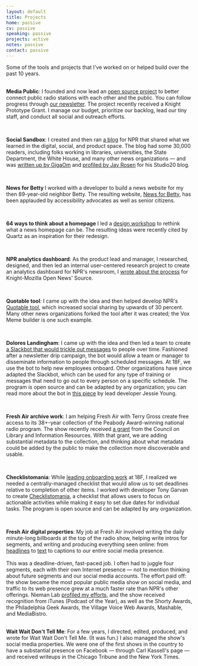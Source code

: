 ```yaml
---
layout: default
title: Projects
home: passive
cv: passive
speaking: passive
projects: active
notes: passive
contact: passive
---
```



Some of the tools and projects that I've worked on or helped build over the past 10 years. <br><br>

<b>Media Public</b>: I founded and now lead an [open source project](https://github.com/mediapublic/mediapublic) to better connect public radio stations with each other and the public. You can follow progress through [our newsletter](www.tinyletter.com/mediapublic). The project recently received a Knight Prototype Grant. I manage our budget, prioritize our backlog, lead our tiny staff, and conduct all social and outreach efforts.

<br>

<b>Social Sandbox</b>: I created and then ran [a blog](http://socialmediadesk.tumblr.com/) for NPR that shared what we learned in the digital, social, and product space. The blog had some 30,000 readers, including folks working in libraries, universities, the State Department, the White House, and many other news organizations — and was [written up by GigaOm](https://gigaom.com/2014/11/21/yes-your-media-outlet-can-learn-something-from-the-kardashians/) and [profiled by Jay Rosen](https://nyustudio20.wordpress.com/2014/12/04/jay-talks-to-melody-kramer-nprs-social-media-strategist/) for his Studio20 blog.

<br>

<b> News for Betty </b> I worked with a developer to build a news website for my then 89-year-old neighbor Betty. The resulting website, [News for Betty](http://newsforbetty.com/), has been applauded by accessibility advocates as well as senior citizens.

<br>

<b>64 ways to think about a homepage</b> I led a [design workshop](https://medium.com/thelist/64-ways-to-think-about-a-news-homepage-223c01952d26) to rethink what a news homepage can be. The resulting ideas were recently cited by Quartz as an inspiration for their redesign.

<br>

<b>NPR analytics dashboard</b>: As the product lead and manager, I researched, designed, and then led an internal user-centered research project to create an analytics dashboard for NPR's newsroom, I [wrote about the process](https://source.opennews.org/en-US/learning/building-smart-newsroom-tools/) for Knight-Mozilla Open News' Source.

<br>

<b>Quotable tool</b>: I came up with the idea and then helped develop NPR's [Quotable tool](http://digitalservices.npr.org/post/make-stories-more-shareable-social-media-quotable-images), which increased social sharing by upwards of 30 percent. Many other news organizations forked the tool after it was created; the Vox Meme builder is one such example.

<br>

<b>Dolores Landingham</b>: I came up with the idea and then led a team to create [a Slackbot that would trickle out messages](https://github.com/18F/dolores-landingham-bot) to people over time. Fashioned after a newsletter drip campaign, the bot would allow a team or manager to disseminate information to people through scheduled messages. At 18F, we use the bot to help new employees onboard. Other organizations have since adapted the Slackbot, which can be used for any type of training or messages that need to go out to every person on a specific schedule. The program is open source and can be adapted by any organization; you can read more about the bot in [this piece](https://18f.gsa.gov/2015/12/15/how-bot-named-dolores-landingham-transformed-18fs-onboarding/) by lead developer Jessie Young.

<br>

<b>Fresh Air archive work</b>: I am helping Fresh Air with Terry Gross create free access to its 38+-year collection of the Peabody Award-winning national radio program. The show recently received [a grant](http://www.clir.org/hiddencollections/awards/for-2014) from the Council on Library and Information Resources. With that grant, we are adding substantial metadata to the collection, and thinking about what metadata could be added by the public to make the collection more discoverable and usable. 

<br>

<b>Checklistomania</b>: While [leading onboarding work](https://18f.gsa.gov/2015/12/01/how-we-dramatically-improved-18fs-onboarding-process-in-3-months/) at 18F, I realized we needed a centrally-managed checklist that would allow us to set deadlines relative to completion of other items. I worked with developer Tony Garvan to create [Checklistomania](https://github.com/18F/checklistomania), a checklist that allows users to focus on actionable activities while making it easy to set due dates for individual tasks. The program is open source and can be adapted by any organization.

<br>

<b>Fresh Air digital properties</b>: My job at Fresh Air involved writing the daily minute-long billboards at the top of the radio show, helping write intros for segments, and writing and producing everything seen online: from [headlines](http://www.npr.org/2010/03/24/124052961/south-park-celebrates-14-years-of-fart-jokes) to [text](http://www.npr.org/2011/12/29/144077273/maurice-sendak-on-life-death-and-childrens-lit) to captions to our entire social media presence. 
<br><br>
This was a deadline-driven, fast-paced job. I often had to juggle four segments, each with their own Internet presence — not to mention thinking about future segments and our social media accounts. The effort paid off: the show became the most popular public media show on social media, and traffic to its web presence grew at a much faster rate than NPR's other offerings. Nieman Lab [profiled my efforts](http://www.niemanlab.org/2012/04/meet-the-most-popular-woman-at-nprs-fresh-air-and-its-not-terry-gross/), and the show received recognition from iTunes (Podcast of the Year), as well as the Shorty Awards, the Philadelphia Geek Awards, the Village Voice Web Awards, Mashable, and MediaBistro.

<br>
<b>Wait Wait Don't Tell Me</b>: For a few years, I directed, edited, produced, and wrote for Wait Wait Don't Tell Me. (It was fun.) I also managed the show's social media properties. We were one of the first shows in the country to have a substantial presence on Facebook — through Carl Kassell's page — and received writeups in the Chicago Tribune and the New York Times.


